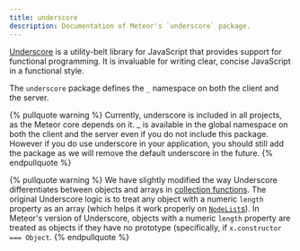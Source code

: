 ```yaml
---
title: underscore
description: Documentation of Meteor's `underscore` package.
---
```


[Underscore](http://underscorejs.org/) is a utility-belt library for
JavaScript that provides support for functional programming. It is
invaluable for writing clear, concise JavaScript in a functional style.

The `underscore` package defines the `_` namespace on both the client
and the server.


{% pullquote warning %}
Currently, underscore is included in all projects, as the Meteor
core depends on it. _ is available in the global namespace on both the
client and the server even if you do not include this package. However
if you do use underscore in your application, you should still add the
package as we will remove the default underscore in the future.
{% endpullquote %}

{% pullquote warning %}
We have slightly modified the way Underscore differentiates between
objects and arrays in [collection functions](http://underscorejs.org/#each).
The original Underscore logic is to treat any object with a numeric `length`
property as an array (which helps it work properly on
[`NodeList`s](https://developer.mozilla.org/en-US/docs/Web/API/NodeList)).
In Meteor's version of Underscore, objects with a numeric `length` property
are treated as objects if they have no prototype (specifically, if
`x.constructor === Object`.
{% endpullquote %}
